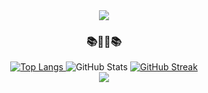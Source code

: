 <div align="center">
    <img src="https://capsule-render.vercel.app/api?type=waving&color=BDBDC8&height=150&section=header" />
</div>

<div align="center">
    <h3>📚💁‍♂️📚</h3>
    <a href="https://github.com/anuraghazra/github-readme-stats">
        <img src="https://github-readme-stats.vercel.app/api/top-langs/?username=ubiies" alt="Top Langs" />
    </a>
    <img src="https://github-readme-stats.vercel.app/api?username=ubiies&show_icons=true&theme=github-light" alt="GitHub Stats" />
    <a href="https://git.io/streak-stats">
        <img src="https://streak-stats.demolab.com?user=ubiies&theme=github-light&hide_border=true&date_format=M%20j%5B%2C%20Y%5D" alt="GitHub Streak" />
    </a>
    
</div>
<div align="center">
    <img src="https://capsule-render.vercel.app/api?type=waving&color=BDBDC8&height=150&section=footer" />
</div>


